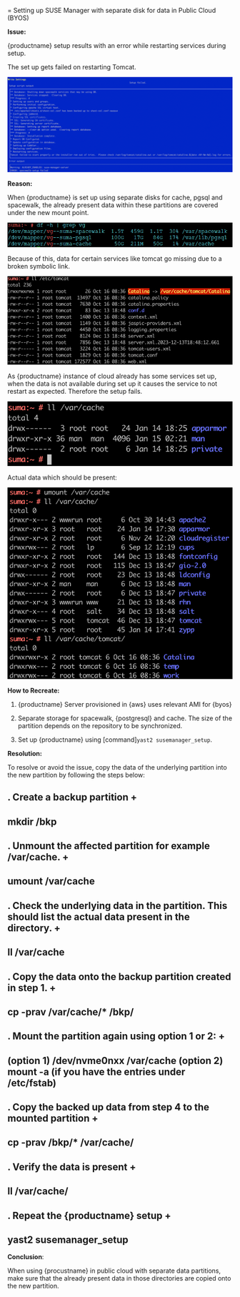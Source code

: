 = Setting up SUSE Manager with separate disk for data in Public Cloud (BYOS)


**Issue:** 

{productname} setup results with an error while restarting services during setup. 


The set up gets failed on restarting Tomcat.

<img src="../../assets/images/error-1.png">



**Reason:**

When {productname} is set up using separate disks for cache, pgsql and spacewalk, the already present data within these partitions are covered under the new mount point.


 <img src="../../assets/images/partitions.png">

Because of this, data for certain services like tomcat go missing due to a broken symbolic link.


<img src="../../assets/images/broken-symlink.png"> 

As {productname} instance of cloud already has some services set up, when the data is not available during set up it causes the service to not restart as expected.
Therefore the setup fails.


 <img src="../../assets/images/incomplete-files.png"> 

Actual data which should be present:


 <img src="../../assets/images/actual-files.png"> 



**How to Recreate:**

1. {productname} Server provisioned in {aws} uses relevant AMI for {byos}


2. Separate storage for spacewalk, {postgresql} and cache. 
  The size of the partition depends on the repository to be synchronized.


3. Set up {productname} using [command]``yast2 susemanager_setup``.


   

**Resolution:**

To resolve or avoid the issue, copy the data of the underlying partition into the new partition by following the steps below:


. Create a backup partition
+
----
mkdir /bkp
----


. Unmount the affected partition for example /var/cache. 
+
----
umount /var/cache
----


. Check the underlying data in the partition. 
  This should list the actual data present in the directory.
+
----
ll /var/cache
----

. Copy the data onto the backup partition created in step 1.
+
----
cp -prav /var/cache/* /bkp/
----


. Mount the partition again using option 1 or 2:
+
----
(option 1)   /dev/nvme0nxx /var/cache
(option 2)   mount -a (if you have the entries under /etc/fstab)
----


. Copy the backed up data from step 4 to the mounted partition
+
----
cp -prav /bkp/* /var/cache/
----

. Verify the data is present
+
----
ll /var/cache/
----

. Repeat the {productname} setup
+
----
yast2 susemanager_setup
----

   

**Conclusion**:

When using {procustname} in public cloud with separate data partitions, make sure that the already present data in those directories are copied onto the new partition.

